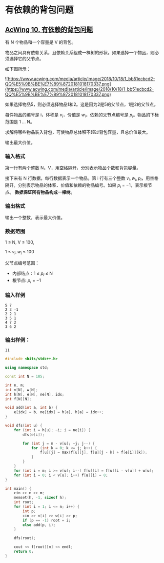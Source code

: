 # 有依赖的背包问题

## [AcWing 10. 有依赖的背包问题](https://www.acwing.com/problem/content/description/10/)

有 N 个物品和一个容量是 V 的背包。

物品之间具有依赖关系，且依赖关系组成一棵树的形状。如果选择一个物品，则必须选择它的父节点。

如下图所示：

![https://www.acwing.com/media/article/image/2018/10/18/1_bb51ecbcd2-QQ%E5%9B%BE%E7%89%8720181018170337.png](https://www.acwing.com/media/article/image/2018/10/18/1_bb51ecbcd2-QQ%E5%9B%BE%E7%89%8720181018170337.png)

如果选择物品5，则必须选择物品1和2。这是因为2是5的父节点，1是2的父节点。

每件物品的编号是 i，体积是 $v_i$，价值是 $w_i$，依赖的父节点编号是 $p_i$。物品的下标范围是 1 … N。

求解将哪些物品装入背包，可使物品总体积不超过背包容量，且总价值最大。

输出最大价值。

### **输入格式**

第一行有两个整数 N，V，用空格隔开，分别表示物品个数和背包容量。

接下来有 N 行数据，每行数据表示一个物品。第 i 行有三个整数 $v_i, w_i, p_i$，用空格隔开，分别表示物品的体积、价值和依赖的物品编号。如果 $p_i$ = −1，表示根节点。 **数据保证所有物品构成一棵树。**

### **输出格式**

输出一个整数，表示最大价值。

### **数据范围**

1 ≤ N, V ≤ 100,

1 ≤ $v_i, w_i$ ≤ 100

父节点编号范围：

- 内部结点：1 ≤ $p_i$ ≤ N
- 根节点: $p_i$ = −1

### **输入样例**

```
5 7
2 3 -1
2 2 1
3 5 1
4 7 2
3 6 2
```

### **输出样例：**

```
11
```

```cpp
#include <bits/stdc++.h>

using namespace std;

const int N = 105;

int n, m;
int v[N], w[N];
int h[N], e[N], ne[N], idx;
int f[N][N];

void add(int a, int b) {
    e[idx] = b, ne[idx] = h[a], h[a] = idx++;
}

void dfs(int u) {
    for (int i = h[u]; ~i; i = ne[i]) {
        dfs(e[i]);

        for (int j = m - v[u]; ~j; j--) {
            for (int k = 0; k <= j; k++) {
                f[u][j] = max(f[u][j], f[u][j - k] + f[e[i]][k]);
            }
        }
    }
    for (int i = m; i >= v[u]; i--) f[u][i] = f[u][i - v[u]] + w[u];
    for (int i = 0; i < v[u]; i++) f[u][i] = 0;
}

int main() {
    cin >> n >> m;
    memset(h, -1, sizeof h);
    int root;
    for (int i = 1; i <= n; i++) {
        int p;
        cin >> v[i] >> w[i] >> p;
        if (p == -1) root = i;
        else add(p, i);
    }

    dfs(root);

    cout << f[root][m] << endl;
    return 0;
}
```